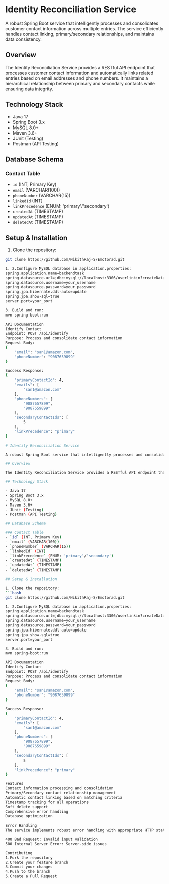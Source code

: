 # Identity Reconciliation Service

A robust Spring Boot service that intelligently processes and consolidates customer contact information across multiple entries. The service efficiently handles contact linking, primary/secondary relationships, and maintains data consistency.

## Overview

The Identity Reconciliation Service provides a RESTful API endpoint that processes customer contact information and automatically links related entries based on email addresses and phone numbers. It maintains a hierarchical relationship between primary and secondary contacts while ensuring data integrity.

## Technology Stack

- Java 17
- Spring Boot 3.x
- MySQL 8.0+
- Maven 3.6+
- JUnit (Testing)
- Postman (API Testing)

## Database Schema

### Contact Table
- `id` (INT, Primary Key)
- `email` (VARCHAR(100))
- `phoneNumber` (VARCHAR(15)) 
- `linkedId` (INT)
- `linkPrecedence` (ENUM: 'primary'/'secondary')
- `createdAt` (TIMESTAMP)
- `updatedAt` (TIMESTAMP)
- `deletedAt` (TIMESTAMP)

## Setup & Installation

1. Clone the repository:
```bash
git clone https://github.com/NikithRaj-S/Emotorad.git

1. 2.Configure MySQL database in application.properties:
spring.application.name=backendtask
spring.datasource.url=jdbc:mysql://localhost:3306/userlinkin?createDatabaseIfNotExist=true
spring.datasource.username=your_username
spring.datasource.password=your_password
spring.jpa.hibernate.ddl-auto=update
spring.jpa.show-sql=true
server.port=your_port

3. Build and run:
mvn spring-boot:run

API Documentation
Identify Contact
Endpoint: POST /api/identify
Purpose: Process and consolidate contact information
Request Body:
{
    "email": "san1@amazon.com",
    "phoneNumber": "9087659899"
}

Success Response:
{
    "primaryContactId": 4,
    "emails": [
        "san1@amazon.com"
    ],
    "phoneNumbers": [
        "9087657899",
        "9087659899"
    ],
    "secondaryContactIds": [
        5
    ],
    "linkPrecedence": "primary"
}

# Identity Reconciliation Service

A robust Spring Boot service that intelligently processes and consolidates customer contact information across multiple entries. The service efficiently handles contact linking, primary/secondary relationships, and maintains data consistency.

## Overview

The Identity Reconciliation Service provides a RESTful API endpoint that processes customer contact information and automatically links related entries based on email addresses and phone numbers. It maintains a hierarchical relationship between primary and secondary contacts while ensuring data integrity.

## Technology Stack

- Java 17
- Spring Boot 3.x
- MySQL 8.0+
- Maven 3.6+
- JUnit (Testing)
- Postman (API Testing)

## Database Schema

### Contact Table
- `id` (INT, Primary Key)
- `email` (VARCHAR(100))
- `phoneNumber` (VARCHAR(15)) 
- `linkedId` (INT)
- `linkPrecedence` (ENUM: 'primary'/'secondary')
- `createdAt` (TIMESTAMP)
- `updatedAt` (TIMESTAMP)
- `deletedAt` (TIMESTAMP)

## Setup & Installation

1. Clone the repository:
```bash
git clone https://github.com/NikithRaj-S/Emotorad.git

1. 2.Configure MySQL database in application.properties:
spring.application.name=backendtask
spring.datasource.url=jdbc:mysql://localhost:3306/userlinkin?createDatabaseIfNotExist=true
spring.datasource.username=your_username
spring.datasource.password=your_password
spring.jpa.hibernate.ddl-auto=update
spring.jpa.show-sql=true
server.port=your_port

3. Build and run:
mvn spring-boot:run

API Documentation
Identify Contact
Endpoint: POST /api/identify
Purpose: Process and consolidate contact information
Request Body:
{
    "email": "san1@amazon.com",
    "phoneNumber": "9087659899"
}

Success Response:
{
    "primaryContactId": 4,
    "emails": [
        "san1@amazon.com"
    ],
    "phoneNumbers": [
        "9087657899",
        "9087659899"
    ],
    "secondaryContactIds": [
        5
    ],
    "linkPrecedence": "primary"
}

Features
Contact information processing and consolidation
Primary/Secondary contact relationship management
Automatic contact linking based on matching criteria
Timestamp tracking for all operations
Soft delete support
Comprehensive error handling
Database optimization

Error Handling
The service implements robust error handling with appropriate HTTP status codes:

400 Bad Request: Invalid input validation
500 Internal Server Error: Server-side issues

Contributing
1.Fork the repository
2.Create your feature branch
3.Commit your changes
4.Push to the branch
5.Create a Pull Request

